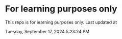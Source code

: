 # For learning purposes only
This repo is for learning purposes only.
Last updated at

Tuesday, September 17, 2024 5:23:24 PM

